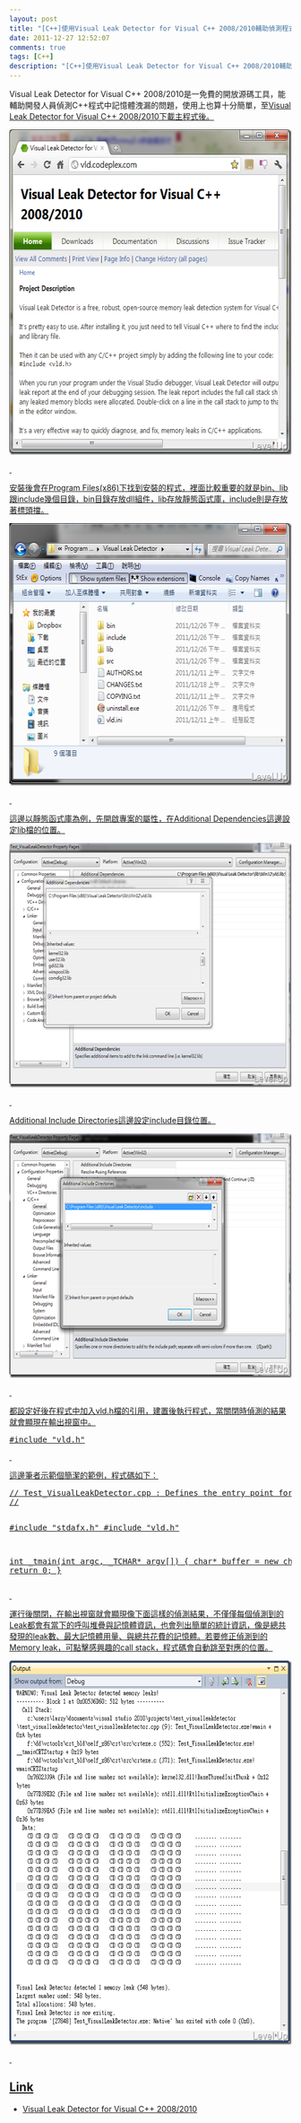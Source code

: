 ```yaml
---
layout: post
title: "[C++]使用Visual Leak Detector for Visual C++ 2008/2010輔助偵測程式中記憶體洩漏的問題"
date: 2011-12-27 12:52:07
comments: true
tags: [C++]
description: "[C++]使用Visual Leak Detector for Visual C++ 2008/2010輔助偵測程式中記憶體洩漏的問題"
---
```

<p>
	Visual Leak Detector for Visual C++ 2008/2010</a>是一免費的開放源碼工具，能輔助開發人員偵測C++程式中記憶體洩漏的問題，使用上也算十分簡單，至<a href="http://vld.codeplex.com/" target="_blank">Visual Leak Detector for Visual C++ 2008/2010下載主程式後。</p>
<p>
	<img alt="image" border="0" height="580" src="\images\posts\63535\image_thumb_4.png" style="border-bottom: 0px; border-left: 0px; border-top: 0px; border-right: 0px" width="602" /></p>
<p>
	 </p>
<p>
	安裝後會在Program Files(x86)下找到安裝的程式，裡面比較重要的就是bin、lib跟include幾個目錄，bin目錄存放dll組件，lib存放靜態函式庫，include則是存放著標頭擋。</p>
<p>
	<img alt="image" border="0" height="468" src="\images\posts\63535\image_thumb.png" style="border-bottom: 0px; border-left: 0px; border-top: 0px; border-right: 0px" width="598" /></p>
<p>
	 </p>
<p>
	這邊以靜態函式庫為例，先開啟專案的屬性，在Additional Dependencies這邊設定lib檔的位置。</p>
<p>
	<img alt="image" border="0" height="436" src="\images\posts\63535\image_thumb_1.png" style="border-bottom: 0px; border-left: 0px; border-top: 0px; border-right: 0px" width="644" /></p>
<p>
	 </p>
<p>
	Additional Include Directories這邊設定include目錄位置。</p>
<p>
	<img alt="image" border="0" height="436" src="\images\posts\63535\image_thumb_2.png" style="border-bottom: 0px; border-left: 0px; border-top: 0px; border-right: 0px" width="644" /></p>
<p>
	 </p>
<p>
	都設定好後在程式中加入vld.h檔的引用，建置後執行程式，當關閉時偵測的結果就會顯現在輸出視窗中。</p>
<div class="wlWriterSmartContent" id="scid:812469c5-0cb0-4c63-8c15-c81123a09de7:c60da7b3-feb7-45ba-84f3-d029685be41f" style="padding-bottom: 0px; margin: 0px; padding-left: 0px; padding-right: 0px; display: inline; float: none; padding-top: 0px">
	<pre class="c" name="code">
#include "vld.h"</pre>
</div>
<p>
	 </p>
<p>
	這邊筆者示範個簡潔的範例，程式碼如下：</p>
<div class="wlWriterSmartContent" id="scid:812469c5-0cb0-4c63-8c15-c81123a09de7:e4291b58-f836-4256-9202-08ba1f2efa10" style="padding-bottom: 0px; margin: 0px; padding-left: 0px; padding-right: 0px; display: inline; float: none; padding-top: 0px">
	<pre class="c" name="code">
// Test_VisualLeakDetector.cpp : Defines the entry point for the console application.
//

#include "stdafx.h"
#include "vld.h"

int _tmain(int argc, _TCHAR* argv[])
{
	char* buffer = new char[512];
	return 0;
}</pre>
</div>
<p>
	 </p>
<p>
	運行後關閉，在輸出視窗就會顯現像下面這樣的偵測結果，不僅僅每個偵測到的Leak都會有當下的呼叫堆疊與記憶體資訊，也會列出簡單的統計資訊，像是總共發現的leak數、最大記憶體用量、與總共花費的記憶體。若要修正偵測到的Memory leak，可點擊感興趣的call stack，程式碼會自動跳至對應的位置。</p>
<p>
	<img alt="image" border="0" height="685" src="\images\posts\63535\image_thumb_3.png" style="border-bottom: 0px; border-left: 0px; border-top: 0px; border-right: 0px" width="618" /></p>
<p>
	 </p>
<h2>
	Link</h2>
<ul>
	<li>
		Visual Leak Detector for Visual C++ 2008/2010</li>
</ul>

